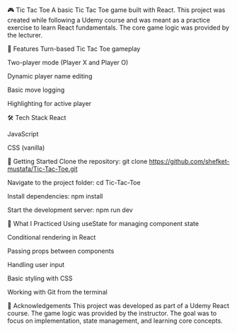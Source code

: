 🎮 Tic Tac Toe
A basic Tic Tac Toe game built with React.
This project was created while following a Udemy course and was meant as a practice exercise to learn React fundamentals.
The core game logic was provided by the lecturer.

📌 Features
Turn-based Tic Tac Toe gameplay

Two-player mode (Player X and Player O)

Dynamic player name editing

Basic move logging

Highlighting for active player

🛠️ Tech Stack
React

JavaScript

CSS (vanilla)

🚀 Getting Started
Clone the repository:
git clone https://github.com/shefket-mustafa/Tic-Tac-Toe.git

Navigate to the project folder:
cd Tic-Tac-Toe

Install dependencies:
npm install

Start the development server:
npm run dev

🎯 What I Practiced
Using useState for managing component state

Conditional rendering in React

Passing props between components

Handling user input

Basic styling with CSS

Working with Git from the terminal

🙏 Acknowledgements
This project was developed as part of a Udemy React course.
The game logic was provided by the instructor.
The goal was to focus on implementation, state management, and learning core concepts.
